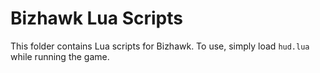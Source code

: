 # Bizhawk Lua Scripts

This folder contains Lua scripts for Bizhawk. To use, simply load `hud.lua` while running the game.
